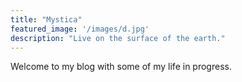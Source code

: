 ```yaml
---
title: "Mystica"
featured_image: '/images/d.jpg'
description: "Live on the surface of the earth."
---
```

Welcome to my blog with some of my life in progress. 